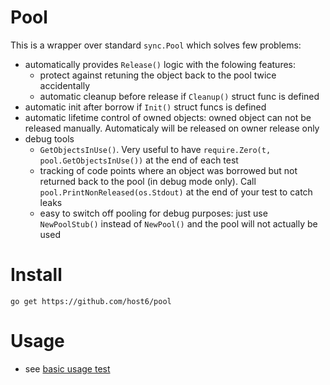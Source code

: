 # Pool
This is a wrapper over standard `sync.Pool` which solves few problems:
- automatically provides `Release()` logic with the folowing features:
  - protect against retuning the object back to the pool twice accidentally
  - automatic cleanup before release if `Cleanup()` struct func is defined
- automatic init after borrow if `Init()` struct funcs is defined
- automatic lifetime control of owned objects: owned object can not be released manually. Automaticaly will be released on owner release only
- debug tools
  - `GetObjectsInUse()`. Very useful to have ```require.Zero(t, pool.GetObjectsInUse())``` at the end of each test
  - tracking of code points where an object was borrowed but not returned back to the pool (in debug mode only). Call `pool.PrintNonReleased(os.Stdout)` at the end of your test to catch leaks
  - easy to switch off pooling for debug purposes: just use `NewPoolStub()` instead of `NewPool()` and the pool will not actually be used

# Install
`go get https://github.com/host6/pool`

# Usage
- see [basic usage test](https://github.com/host6/pool/blob/main/impl_test.go#L41)